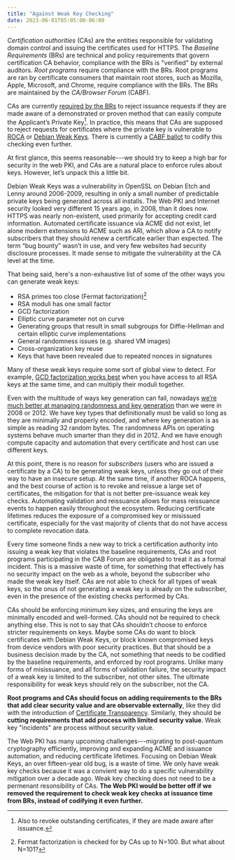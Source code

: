 ```yaml
---
title: "Against Weak Key Checking"
date: 2023-06-01T05:05:00-06:00
---
```


_Certification authorities_ (CAs) are the entities responsible for validating
domain control and issuing the certificates used for HTTPS. The _Baseline
Requirements_ (BRs) are technical and policy requirements that govern
certification CA behavior, compliance with the BRs is "verified" by external
auditors. _Root programs_ require compliance with the BRs. Root programs are
ran by certificate consumers that maintain root stores, such as Mozilla, Apple,
Microsoft, and Chrome, require compliance with the BRs. The BRs are maintained
by the _CA/Browser Forum_ (CABF).

CAs are currently [required by the BRs][br-weak-keys] to reject issuance
requests if they are made aware of a demonstrated or proven method that can
easily compute the Applicant’s Private Key[^1]. In practice, this means that
CAs are supposed to reject requests for certificates where the private key is
vulnerable to [ROCA][roca] or [Debian Weak Keys][debian-weak-keys]. There is
currently a [CABF ballot][sc59] to codify this checking even further.

At first glance, this seems reasonable---we should try to keep a high bar for
security in the web PKI, and CAs are a natural place to enforce rules about
keys. However, let’s unpack this a little bit.

Debian Weak Keys was a vulnerability in OpenSSL on Debian Etch and Lenny around
2006-2009, resulting in only a small number of predictable private keys being
generated across all installs. The Web PKI and Internet security looked very
different 15 years ago, in 2008, than it does now. HTTPS was nearly
non-existent, used primarily for accepting credit card information. Automated
certificate issuance via ACME did not exist, let alone modern extensions to
ACME such as ARI, which allow a CA to notify subscribers that they should renew
a certificate earlier than expected. The term “bug bounty” wasn’t in use, and
very few websites had security disclosure processes. It made sense to mitigate
the vulnerability at the CA level at the time.

That being said, here's a non-exhaustive list of some of the other ways you can
generate weak keys:
* RSA primes too close (Fermat factorization)[^2]
* RSA moduli has one small factor
* GCD factorization
* Elliptic curve parameter not on curve
* Generating groups that result in small subgroups for Diffie-Hellman and certain elliptic curve implementations
* General randomness issues (e.g. shared VM images)
* Cross-organization key reuse
* Keys that have been revealed due to repeated nonces in signatures

Many of these weak keys require some sort of global view to detect. For
example, [GCD factorization works best][ps-and-qs] when you have access to all
RSA keys at the same time, and can multiply their moduli together.

Even with the multitude of ways key generation can fail, nowadays [we’re much
better at managing randomness and key generation][linux-csprng] than we were in
2008 or 2012. We have key types that definitionally must be valid so long as
they are minimally and properly encoded, and where key generation is as simple
as reading 32 random bytes. The randomness APIs on operating systems behave
much smarter than they did in 2012. And we have enough compute capacity and
automation that every certificate and host can use different keys.

At this point, there is no reason for _subscribers_ (users who are issued a
certificate by a CA) to be generating weak keys, unless they go out of their
way to have an insecure setup. At the same time, if another ROCA happens, and
the best course of action is to revoke and reissue a large set of certificates,
the mitigation for that is not better pre-issuance weak key checks. Automating
validation and reissuance allows for mass reissuance events to happen easily
throughout the ecosystem. Reducing certificate lifetimes reduces the exposure
of a compromised key or misissued certificate, especially for the vast majority
of clients that do not have access to complete revocation data.

Every time someone finds a new way to trick a certification authority into
issuing a weak key that violates the baseline requirements, CAs and root
programs participating in the CAB Forum are obligated to treat it as a formal
incident. This is a massive waste of time, for something that effectively has
no security impact on the web as a whole, beyond the subscriber who made the
weak key itself. CAs are not able to check for all types of weak keys, so the
onus of not generating a weak key is already on the subscriber, even in the
presence of the existing checks performed by CAs.

CAs should be enforcing minimum key sizes, and ensuring the keys are minimally
encoded and well-formed. CAs should not be required to check anything else.
This is not to say that CAs shouldn’t choose to enforce stricter requirements
on keys. Maybe some CAs do want to block certificates with Debian Weak Keys, or
block known compromised keys from device vendors with poor security practices.
But that should be a business decision made by the CA, not something that needs
to be codified by the baseline requirements, and enforced by root programs.
Unlike many forms of misissuance, and all forms of validation failure, the
security impact of a weak key is limited to the subscriber, not other sites.
The ultimate responsibility for weak keys should rely on the subscriber, not
the CA.

**Root programs and CAs should focus on adding requirements to the BRs that add
clear security value and are observable externally**, like they did with the
introduction of [Certificate Transparency][ct]. Similarly, they should be
**cutting requirements that add process with limited security value**. Weak key
"incidents" are process without security value.

The Web PKI has many upcoming challenges---migrating to post-quantum
cryptography efficiently, improving and expanding ACME and issuance automation,
and reducing certificate lifetimes. Focusing on Debian Weak Keys, an over
fifteen-year old bug, is a waste of time. We only have weak key checks because
it was a convient way to do a specific vulnerability mitigation over a decade
ago. Weak key checking does not need to be a permenant resonsibility of CAs.
**The Web PKI would be better off if we removed the requirement to check weak
key checks at issuance time from BRs, instead of codifying it even further.**

[^1]: Also to revoke outstanding certificates, if they are made aware after
  issuance.
[^2]: Fermat factorization is checked for by CAs up to N=100. But what about
  N=101?

[br-weak-keys]: https://github.com/cabforum/servercert/blob/a0360b61e73476959220dc328e3b68d0224fa0b3/docs/BR.md?plain=1#L1221
[roca]: https://github.com/crocs-muni/roca
[debian-weak-keys]: https://wiki.debian.org/SSLkeys
[ps-and-qs]: https://www.usenix.org/conference/usenixsecurity12/technical-sessions/presentation/heninger
[linux-csprng]: https://words.filippo.io/dispatches/linux-csprng/
[ct]: https://certificate-transparency.org
[sc59]: https://lists.cabforum.org/pipermail/servercert-wg/2023-May/003735.html
